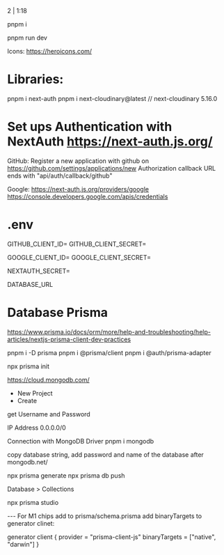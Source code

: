 2 | 1:18

pnpm i

pnpm run dev


Icons:
https://heroicons.com/


# Libraries:

pnpm i next-auth
pnpm i next-cloudinary@latest  // next-cloudinary 5.16.0


# Set ups Authentication with NextAuth https://next-auth.js.org/

GitHub:
Register a new application with github on https://github.com/settings/applications/new
Authorization callback URL ends with "api/auth/callback/github"

Google:
https://next-auth.js.org/providers/google
https://console.developers.google.com/apis/credentials

# .env

GITHUB_CLIENT_ID=
GITHUB_CLIENT_SECRET=

GOOGLE_CLIENT_ID=
GOOGLE_CLIENT_SECRET=

NEXTAUTH_SECRET=

DATABASE_URL

# Database Prisma
https://www.prisma.io/docs/orm/more/help-and-troubleshooting/help-articles/nextjs-prisma-client-dev-practices

pnpm i -D prisma
pnpm i @prisma/client
pnpm i @auth/prisma-adapter

npx prisma init

https://cloud.mongodb.com/

+ New Project
+ Create

get Username and Password


IP Address
0.0.0.0/0

Connection with MongoDB Driver
pnpm i mongodb

copy database string, add password and name of the database after mongodb.net/

npx prisma generate
npx prisma db push

Database > Collections

npx prisma studio

--- For M1 chips add to prisma/schema.prisma add binaryTargets to generator clinet:

generator client {
  provider        = "prisma-client-js"
  binaryTargets   = ["native", "darwin"]
}